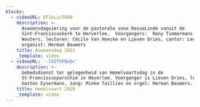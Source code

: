 ```yaml
---
blocks:
  - videoURL: EF1eLusTAH0
    description: >-
      Aswoensdagviering voor de pastorale zone KesseLinde vanuit de
      Sint-Franciscuskerk te Herverlee.  Voorgangers:  Rony Timmermans en Jef
      Wauters, lectoren: Cécile Van Hoecke en Lieven Dries, cantor: Leo Page,
      organist: Herman Baumers
    title: Aswoensdag 2021
    _template: video
  - videoURL: '-l0ZThPQoDc'
    description: >-
      Gebedsdienst ter gelegenheid van Hemelvaartsdag in de
      St-Franciscusparochie in Heverlee. Voorganger is Lieven Dries, lector:
      Gaston Eysermans, zang: Mieke Taillieu en orgel: Herman Baumers.
    title: Hemelvaart 2020
    _template: video
---
```


